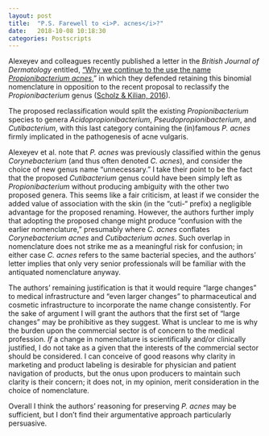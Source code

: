 ```yaml
---
layout: post
title:  "P.S. Farewell to <i>P. acnes</i>?"
date:   2018-10-08 10:18:30
categories: Postscripts
---
```


Alexeyev and colleagues recently published a letter in the <i>British Journal of Dermatology</i> entitled, <a href="https://onlinelibrary.wiley.com/doi/10.1111/bjd.17085">
“Why we continue to the use the name <i>Propionibacterium acnes</i></a>,” in which they defended retaining this binomial 
nomenclature in opposition to the recent proposal to reclassify the <i>Propionibacterium</i> genus (<a href="http://www.microbiologyresearch.org/docserver/fulltext/ijsem/66/11/4422_ijsem001367.pdf?expires=1539012964&id=id&accname=guest&checksum=D1363D31920FBE5CE40E7856EAF9A0A8">Scholz & Kilian, 2016</a>).

The proposed reclassification would split the existing <i>Propionibacterium</i> species to genera 
<i>Acidopropionibacterium</i>, <i>Pseudopropionibacterium</i>, and <i>Cutibacterium</i>, with this last category containing 
the (in)famous <i>P. acnes</i> firmly implicated in the pathogenesis of acne vulgaris.

Alexeyev et al. note that <i>P. acnes</i> was previously classified within the genus <i>Corynebacterium</i> (and thus often 
denoted <i>C. acnes</i>), and consider the choice of new genus name “unnecessary.” I take their point to be the fact that 
the proposed <i>Cutibacterium</i> genus could have been simply left as <i>Propionibacterium</i> without producing ambiguity 
with the other two proposed genera. This seems like a fair criticism, at least if we consider the added value of association 
with the skin (in the “cuti-“ prefix) a negligible advantage for the proposed renaming. However, the authors further imply 
that adopting the proposed change might produce “confusion with the earlier nomenclature,” presumably where <i>C. acnes</i> 
conflates <i>Corynebacterium acnes</i> and <i>Cutibacterium acnes</i>. Such overlap in nomenclature does not strike me as a 
meaningful risk for confusion; in either case <i>C. acnes</i> refers to the same bacterial species, and the authors’ letter 
implies that only very senior professionals will be familiar with the antiquated nomenclature anyway.

The authors’ remaining justification is that it would require “large changes” to medical infrastructure and “even larger 
changes” to pharmaceutical and cosmetic infrastructure to incorporate the name change consistently. For the sake of argument 
I will grant the authors that the first set of “large changes” may be prohibitive as they suggest. What is unclear to me is 
why the burden upon the commercial sector is of concern to the medical profession. <i>If</i> a change in nomenclature is 
scientifically and/or clinically justified, I do not take as a given that the interests of the commercial sector should be 
considered. I can conceive of good reasons why clarity in marketing and product labeling is desirable for physician and 
patient navigation of products, but the onus upon producers to maintain such clarity is their concern; it does not, in my 
opinion, merit consideration in the choice of nomenclature.

Overall I think the authors’ reasoning for preserving <i>P. acnes</i> may be sufficient, but I don’t find their argumentative 
approach particularly persuasive.

